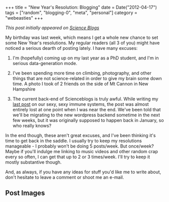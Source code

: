 +++
title = "New Year's Resolution: Blogging"
date = Date("2012-04-17")
tags = ["random", "blogging-0", "meta", "personal"]
category = "webeasties"
+++

_This post initially appeared on [Science Blogs](http://scienceblogs.com/webeasties)_

My birthday was last week, which means I get a whole new chance to set some New Year's resolutions. My regular readers (all 3 of you) might have noticed a serious dearth of posting lately. I have many excuses:

1) I'm (hopefully) coming up on my last year as a PhD student, and I'm in serious data-generation mode. 
2) I've been spending more time on climbing, photography, and other things that are not science-related in order to give my brain some down time. 
A photo I took of 2 friends on the side of Mt Cannon in New Hampshire

3) The current back-end of Scienceblogs is truly awful. While writing my [last post](http://scienceblogs.com/webeasties/2012/02/im_too_sexy_for_your_virus.php) on our sexy, sexy immune systems, the post was almost entirely lost at one point when I was near the end. We've been told that we'll be migrating to the new wordpress backend sometime in the next few weeks, but it was originally supposed to happen back in January, so who really knows?

In the end though, these aren't great excuses, and I've been thinking it's time to get back in the saddle. I usually try to keep my resolutions manageable - I probably won't be doing 5 posts/week. But once/week? Maybe if you'll indulge me linking to music videos and other random crap every so often, I can get that up to 2 or 3 times/week. I'll try to keep it mostly substantive though.

And, as always, if you have any ideas for stuff you'd like me to write about, don't hesitate to leave a comment or shoot me an e-mail.

      
  

 ## Post Images


